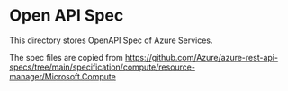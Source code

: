 # Open API Spec

This directory stores OpenAPI Spec of Azure Services. 

The spec files are copied from https://github.com/Azure/azure-rest-api-specs/tree/main/specification/compute/resource-manager/Microsoft.Compute